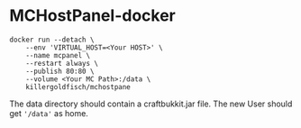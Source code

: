 # MCHostPanel-docker

```
docker run --detach \
    --env 'VIRTUAL_HOST=<Your HOST>' \
    --name mcpanel \
    --restart always \
    --publish 80:80 \
    --volume <Your MC Path>:/data \
    killergoldfisch/mchostpane
```
    
The data directory should contain a craftbukkit.jar file.
The new User should get `'/data'` as home.
